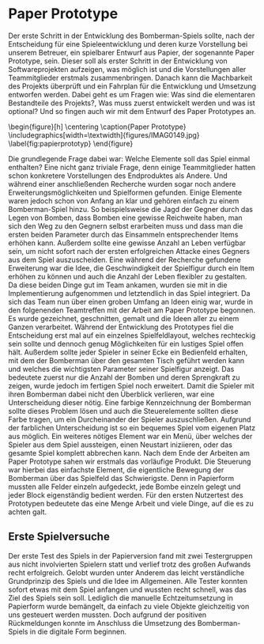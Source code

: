 # Paper Prototype

Der erste Schritt in der Entwicklung des Bomberman-Spiels sollte, nach der Entscheidung für eine Spieleentwicklung und deren kurze Vorstellung bei unserem Betreuer, ein spielbarer Entwurf aus Papier, der sogenannte Paper Prototype, sein. Dieser soll als erster Schritt in der Entwicklung von Softwareprojekten aufzeigen, was möglich ist und die Vorstellungen aller Teammitglieder erstmals zusammenbringen. Danach kann die Machbarkeit des Projekts überprüft und ein Fahrplan für die Entwicklung und Umsetzung entworfen werden. Dabei geht es um Fragen wie: Was sind die elementaren Bestandteile des Projekts?, Was muss zuerst entwickelt werden und was ist optional? Und so fingen auch wir mit dem Entwurf des Paper Prototypes an.

\begin{figure}[h]
    \centering
    \caption{Paper Prototype}
    \includegraphics[width=\textwidth]{figures/IMAG0149.jpg}
    \label{fig:papierprototyp}
\end{figure}

Die grundlegende Frage dabei war: Welche Elemente soll das Spiel einmal enthalten? Eine nicht ganz triviale Frage, denn einige Teammitglieder hatten schon konkretere Vorstellungen des Endproduktes als Andere. Und während einer anschließenden Recherche wurden sogar noch andere Erweiterungsmöglichkeiten und Spielformen gefunden. Einige Elemente waren jedoch schon von Anfang an klar und gehören einfach zu einem Bomberman-Spiel hinzu. So beispielsweise die Jagd der Gegner durch das Legen von Bomben, dass Bomben eine gewisse Reichweite haben, man sich den Weg zu den Gegnern selbst erarbeiten muss und dass man die ersten beiden Parameter durch das Einsammeln entsprechender Items erhöhen kann. Außerdem sollte eine gewisse Anzahl an Leben verfügbar sein, um nicht sofort nach der ersten erfolgreichen Attacke eines Gegners aus dem Spiel auszuscheiden. Eine während der Recherche gefundene Erweiterung war die Idee, die Geschwindigkeit der Spielfigur durch ein Item erhöhen zu können und auch die Anzahl der Leben flexibler zu gestalten. Da diese beiden Dinge gut im Team ankamen, wurden sie mit in die Implementierung aufgenommen und letztendlich in das Spiel integriert. Da sich das Team nun über einen groben Umfang an Ideen einig war, wurde in den folgenenden Teamtreffen mit der Arbeit am Paper Prototype begonnen. Es wurde gezeichnet, geschnitten, gemalt und die Ideen aller zu einem Ganzen verarbeitet. Während der Entwicklung des Prototypes fiel die Entscheidung erst mal auf ein einzelnes Spielfeldlayout, welches rechteckig sein sollte und dennoch genug Möglichkeiten für ein lustiges Spiel offen hält. Außerdem sollte jeder Spieler in seiner Ecke ein Bedienfeld erhalten, mit dem der Bomberman über den gesamten Tisch geführt werden kann und welches die wichtigsten Parameter seiner Spielfigur anzeigt. Das bedeutete zuerst nur die Anzahl der Bomben und deren Sprengkraft zu zeigen, wurde jedoch im fertigen Spiel noch erweitert. Damit die Spieler mit ihren Bomberman dabei nicht den Überblick verlieren, war eine Unterscheidung dieser nötig. Eine farbige Kennzeichnung der Bomberman sollte dieses Problem lösen und auch die Steuerelemente sollten diese Farbe tragen, um ein Durcheinander der Spieler auszuschließen. Aufgrund der farblichen Unterscheidung ist so ein bequemes Spiel vom eigenen Platz aus möglich. Ein weiteres nötiges Element war ein Menü, über welches der Spieler aus dem Spiel aussteigen, einen Neustart iniziieren, oder das gesamte Spiel komplett abbrechen kann. Nach dem Ende der Arbeiten am Paper Prototype sahen wir erstmals das vorläufige Produkt. Die Steuerung war hierbei das einfachste Element, die eigentliche Bewegung der Bomberman über das Spielfeld das Schwierigste. Denn in Papierform mussten alle Felder einzeln aufgedeckt, jede Bombe einzeln gelegt und jeder Block eigenständig bedient werden. Für den ersten Nutzertest des Prototypen bedeutete das eine Menge Arbeit und viele Dinge, auf die es zu achten galt.

## Erste Spielversuche
Der erste Test des Spiels in der Papierversion fand mit zwei Testergruppen aus nicht involvierten Spielern statt und verlief trotz des großen Aufwands recht erfolgreich. Gelobt wurden unter Anderem das leicht verständliche Grundprinzip des Spiels und die Idee im Allgemeinen. Alle Tester konnten sofort etwas mit dem Spiel anfangen und wussten recht schnell, was das Ziel des Spiels sein soll. Lediglich die manuelle Echtzeitumsetzung in Papierform wurde bemängelt, da einfach zu viele Objekte gleichzeitig von uns gesteuert werden mussten. Doch aufgrund der positiven Rückmeldungen konnte im Anschluss die Umsetzung des Bomberman-Spiels in die digitale Form beginnen.
